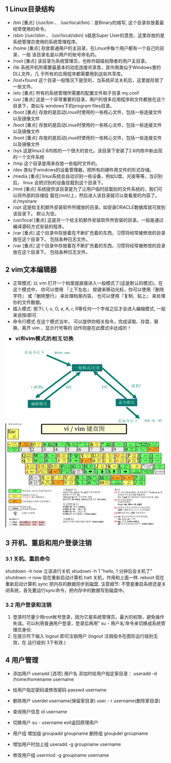 ## 1 Linux目录结构
- /bin [重点] 
(/usr/bin 、 /usr/local/bin)：是Binary的缩写, 这个目录存放着最经常使用的命令。
- /sbin (/usr/sbin 、 /usr/local/sbin)
s就是Super User的意思，这里存放的是系统管理员使用的系统管理程序。
- /home [重点]
存放普通用户的主目录，在Linux中每个用户都有一个自己的目录，一般
该目录名是以用户的账号命名的。
- /root [重点]
该目录为系统管理员，也称作超级权限者的用户主目录。
- /lib
系统开机所需要最基本的动态连接共享库，其作用类似于Windows里的DLL文件。几
乎所有的应用程序都需要用到这些共享库。
- /lost+found
这个目录一般情况下是空的，当系统非法关机后，这里就存放了一些文件。
- /etc [重点]
所有的系统管理所需要的配置文件和子目录 my.conf
- /usr [重点]
这是一个非常重要的目录，用户的很多应用程序和文件都放在这个目录下，类似与
windows下的program files目录。
- /boot [重点]
存放的是启动Linux时使用的一些核心文件，包括一些连接文件以及镜像文件
- /boot [重点]
存放的是启动Linux时使用的一些核心文件，包括一些连接文件以及镜像文件
- /boot [重点]
存放的是启动Linux时使用的一些核心文件，包括一些连接文件以及镜像文件
-  /sys
这是linux2.6内核的一个很大的变化。该目录下安装了2.6内核中新出现的一个文件系统
- /tmp
这个目录是用来存放一些临时文件的。
- /dev
类似于windows的设备管理器，把所有的硬件用文件的形式存储。
- /media [重点]
linux系统会自动识别一些设备，例如U盘、光驱等等，当识别后， linux
会把识别的设备挂载到这个目录下。
-  /mnt [重点]
系统提供该目录是为了让用户临时挂载别的文件系统的，我们可以将外部的存储挂
载在/mnt/上，然后进入该目录就可以查看里的内容了。 d:/myshare
-  /opt
这是给主机额外安装软件所摆放的目录。如安装ORACLE数据库就可放到该目录下。
默认为空。
- /usr/local [重点]
这是另一个给主机额外安装软件所安装的目录。一般是通过编译源码方式安装的程序。
- /var [重点]
这个目录中存放着在不断扩充着的东西，习惯将经常被修改的目录放在这个目录下。
包括各种日志文件。
- /var [重点]
这个目录中存放着在不断扩充着的东西，习惯将经常被修改的目录放在这个目录下。
包括各种日志文件。

## 2 vim文本编辑器
- 正常模式:
以 vim 打开一个档案就直接进入一般模式了(这是默认的模式)。在这个模式中， 你可以使用
『上下左右』 按键来移动光标，你可以使用『删除字符』 或『删除整行』 来处理档案内容，
也可以使用『复制、贴上』 来处理你的文件数据。
- 插入模式:
按下i, I, o, O, a, A, r, R等任何一个字母之后才会进入编辑模式, 一般来说按i即可.
- 命令行模式
在这个模式当中， 可以提供你相关指令，完成读取、存盘、替换、离开 vim 、显示行号等的
动作则是在此模式中达成的！

![](img/2022-04-15-17-33-44.png)
![](img/2022-04-15-17-34-02.png)

## 3 开机、重启和用户登录注销
### 3.1 关机、重启命令
shutdown –h now 立该进行关机
shudown -h 1 "hello, 1 分钟后会关机了"
shutdown –r now 现在重新启动计算机
halt 关机，作用和上面一样.
reboot 现在重新启动计算机
sync 把内存的数据同步到磁盘.
注意细节:
不管是重启系统还是关闭系统，首先要运行sync命令，把内存中的数据写到磁盘中。

### 3.2 用户登录和注销
1) 登录时尽量少用root帐号登录，因为它是系统管理员，最大的权限，避免操作失误。可以利用普通用户登录，登录后再用” su - 用户名’命令来切换成系统管理员身份.
2) 在提示符下输入 logout 即可注销用户
(logout 注销指令在图形运行级别无效，在 运行级别 3下有效.)

## 4 用户管理
- 添加用户
useradd [选项] 用户名
添加时给用户指定家目录：
useradd -d /home/homename username

- 给用户指定密码或修改密码
passwd username

- 删除用户
userdel username(保留家目录)
user - r username(删除家目录)

- 查询用户信息
id username

- 切换用户
su - username
exit返回原理用户

- 用户组
增加组
groupadd groupname
删除组
groupdel groupname

- 增加用户时加上组
useradd -g groupname username

- 修改用户组
usermod -g groupname username
